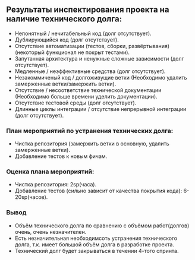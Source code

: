 ## Результаты инспектирования проекта на наличие технического долга:
* Непонятный / нечитабельный код (долг отсутствует).
* Дублирующийся код (долг отсутствует).
* Отсутствие автоматизации (тестов, сборки, развёртывания) (некоторый функционал не покрыт тестами).
* Запутанная архитектура и ненужные сложные зависимости (долг отсутствует).
* Медленные / неэффективные средства (долг отсутствует).
* Незакоммиченый код / долгоживущие ветки (Необходимо удалить замерженные ветки/замержить ветки).
* Отсутствие / несоответствие технической документации (Необходимо больше времени уделить документации).
* Отсутствие тестовой среды (долг отсутствует).
* Длинные циклы интеграции / отсутствие непрерывной интеграции (долг отсутствует).

### План мероприятий по устранения технических долга:
* Чистка репозитория (замержить ветки в основную, удалить замерженные ветки).
* Добавление тестов к новым фичам.

### Оценка плана мероприятий:
* Чистка репозитория: 2sp(часа).
* Добавление тестов (сильно зависит от качества покрытия кода): 6-20sp(часов).

### Вывод
* Объём технического долга по сравнению с объёмом работ(долгов) очень, очень незначителен.
* Есть незначительная необходимсоть устранения технического долга, т.к. имеет большой объём долга в разработке проекта.
* Технический долг будет закрываться в течении 4-того спринта.
